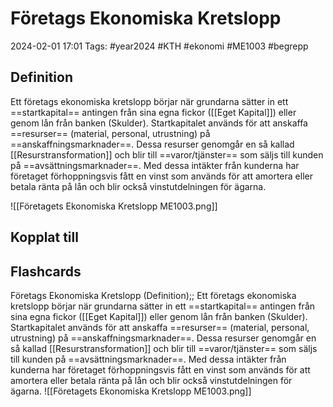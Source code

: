# Företags Ekonomiska Kretslopp

2024-02-01 17:01
Tags: #year2024 #KTH #ekonomi #ME1003  #begrepp

## Definition

Ett företags ekonomiska kretslopp börjar när grundarna sätter in ett ==startkapital== antingen från sina egna fickor ([[Eget Kapital]]) eller genom lån från banken (Skulder). Startkapitalet används för att anskaffa ==resurser== (material, personal, utrustning) på ==anskaffningsmarknader==. Dessa resurser genomgår en så kallad [[Resurstransformation]] och blir till ==varor/tjänster== som säljs till kunden på ==avsättningsmarknader==. Med dessa intäkter från kunderna har företaget förhoppningsvis fått en vinst som används för att amortera eller betala ränta på lån och blir också vinstutdelningen för ägarna.

![[Företagets Ekonomiska Kretslopp ME1003.png]]

## Kopplat till

## Flashcards

Företags Ekonomiska Kretslopp (Definition);; Ett företags ekonomiska kretslopp börjar när grundarna sätter in ett ==startkapital== antingen från sina egna fickor ([[Eget Kapital]]) eller genom lån från banken (Skulder). Startkapitalet används för att anskaffa ==resurser== (material, personal, utrustning) på ==anskaffningsmarknader==. Dessa resurser genomgår en så kallad [[Resurstransformation]] och blir till ==varor/tjänster== som säljs till kunden på ==avsättningsmarknader==. Med dessa intäkter från kunderna har företaget förhoppningsvis fått en vinst som används för att amortera eller betala ränta på lån och blir också vinstutdelningen för ägarna. ![[Företagets Ekonomiska Kretslopp ME1003.png]]
